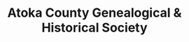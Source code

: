 ---
layout: repo
title: "Atoka County Genealogical & Historical Society"
id: 24184
permalink: repos/24184/
---